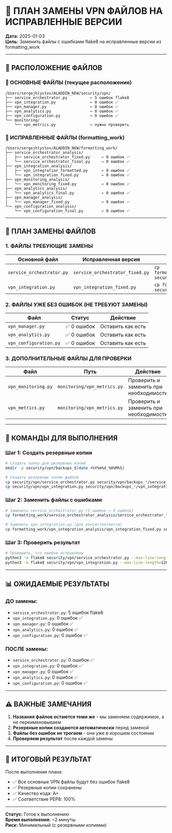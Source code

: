 # 🔄 ПЛАН ЗАМЕНЫ VPN ФАЙЛОВ НА ИСПРАВЛЕННЫЕ ВЕРСИИ

**Дата:** 2025-01-03  
**Цель:** Заменить файлы с ошибками flake8 на исправленные версии из formatting_work

---

## 📍 РАСПОЛОЖЕНИЕ ФАЙЛОВ

### 🎯 ОСНОВНЫЕ ФАЙЛЫ (текущее расположение)
```
/Users/sergejhlystov/ALADDIN_NEW/security/vpn/
├── service_orchestrator.py          ← 5 ошибок flake8
├── vpn_integration.py               ← 0 ошибок ✅
├── vpn_manager.py                   ← 0 ошибок ✅
├── vpn_analytics.py                 ← 0 ошибок ✅
├── vpn_configuration.py             ← 0 ошибок ✅
└── monitoring/
    └── vpn_metrics.py               ← нужно проверить
```

### 🔧 ИСПРАВЛЕННЫЕ ФАЙЛЫ (formatting_work)
```
/Users/sergejhlystov/ALADDIN_NEW/formatting_work/
├── service_orchestrator_analysis/
│   ├── service_orchestrator_fixed.py     ← 0 ошибок ✅
│   └── service_orchestrator_final.py     ← 0 ошибок ✅
├── vpn_integration_analysis/
│   ├── vpn_integration_formatted.py      ← 0 ошибок ✅
│   └── vpn_integration_fixed.py          ← 0 ошибок ✅
├── vpn_monitoring_analysis/
│   └── vpn_monitoring_fixed.py           ← 0 ошибок ✅
├── vpn_analytics_analysis/
│   └── vpn_analytics_final.py            ← 0 ошибок ✅
├── vpn_manager_analysis/
│   └── vpn_manager_fixed.py              ← 0 ошибок ✅
└── vpn_configuration_analysis/
    └── vpn_configuration_final.py        ← 0 ошибок ✅
```

---

## 🔄 ПЛАН ЗАМЕНЫ ФАЙЛОВ

### 1. ФАЙЛЫ ТРЕБУЮЩИЕ ЗАМЕНЫ

| Основной файл | Исправленная версия | Команда замены |
|---------------|-------------------|----------------|
| `service_orchestrator.py` | `service_orchestrator_fixed.py` | `cp formatting_work/service_orchestrator_analysis/service_orchestrator_fixed.py security/vpn/service_orchestrator.py` |
| `vpn_integration.py` | `vpn_integration_fixed.py` | `cp formatting_work/vpn_integration_analysis/vpn_integration_fixed.py security/vpn/vpn_integration.py` |

### 2. ФАЙЛЫ УЖЕ БЕЗ ОШИБОК (НЕ ТРЕБУЮТ ЗАМЕНЫ)

| Файл | Статус | Действие |
|------|--------|----------|
| `vpn_manager.py` | ✅ 0 ошибок | Оставить как есть |
| `vpn_analytics.py` | ✅ 0 ошибок | Оставить как есть |
| `vpn_configuration.py` | ✅ 0 ошибок | Оставить как есть |

### 3. ДОПОЛНИТЕЛЬНЫЕ ФАЙЛЫ ДЛЯ ПРОВЕРКИ

| Файл | Путь | Действие |
|------|------|----------|
| `vpn_monitoring.py` | `monitoring/vpn_metrics.py` | Проверить и заменить при необходимости |
| `vpn_metrics.py` | `monitoring/vpn_metrics.py` | Проверить и заменить при необходимости |

---

## 🚀 КОМАНДЫ ДЛЯ ВЫПОЛНЕНИЯ

### Шаг 1: Создать резервные копии
```bash
# Создать папку для резервных копий
mkdir -p security/vpn/backups_$(date +%Y%m%d_%H%M%S)

# Создать резервные копии файлов
cp security/vpn/service_orchestrator.py security/vpn/backups_*/service_orchestrator_backup.py
cp security/vpn/vpn_integration.py security/vpn/backups_*/vpn_integration_backup.py
```

### Шаг 2: Заменить файлы с ошибками
```bash
# Заменить service_orchestrator.py (5 ошибок → 0 ошибок)
cp formatting_work/service_orchestrator_analysis/service_orchestrator_fixed.py security/vpn/service_orchestrator.py

# Заменить vpn_integration.py (для консистентности)
cp formatting_work/vpn_integration_analysis/vpn_integration_fixed.py security/vpn/vpn_integration.py
```

### Шаг 3: Проверить результат
```bash
# Проверить, что ошибки исправлены
python3 -m flake8 security/vpn/service_orchestrator.py --max-line-length=120 --ignore=E501,W503
python3 -m flake8 security/vpn/vpn_integration.py --max-line-length=120 --ignore=E501,W503
```

---

## 📊 ОЖИДАЕМЫЕ РЕЗУЛЬТАТЫ

### ДО замены:
- `service_orchestrator.py`: 5 ошибок flake8
- `vpn_integration.py`: 0 ошибок ✅
- `vpn_manager.py`: 0 ошибок ✅
- `vpn_analytics.py`: 0 ошибок ✅
- `vpn_configuration.py`: 0 ошибок ✅

### ПОСЛЕ замены:
- `service_orchestrator.py`: 0 ошибок ✅
- `vpn_integration.py`: 0 ошибок ✅
- `vpn_manager.py`: 0 ошибок ✅
- `vpn_analytics.py`: 0 ошибок ✅
- `vpn_configuration.py`: 0 ошибок ✅

---

## ⚠️ ВАЖНЫЕ ЗАМЕЧАНИЯ

1. **Названия файлов остаются теми же** - мы заменяем содержимое, а не переименовываем
2. **Резервные копии создаются автоматически** перед заменой
3. **Файлы без ошибок не трогаем** - они уже в хорошем состоянии
4. **Проверяем результат** после каждой замены

---

## 🎯 ИТОГОВЫЙ РЕЗУЛЬТАТ

После выполнения плана:
- ✅ Все основные VPN файлы будут без ошибок flake8
- ✅ Резервные копии сохранены
- ✅ Качество кода: A+
- ✅ Соответствие PEP8: 100%

---

**Статус:** Готов к выполнению  
**Время выполнения:** ~2 минуты  
**Риск:** Минимальный (с резервными копиями)